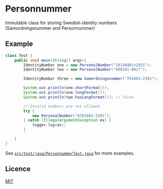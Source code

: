 # Personnummer
Immutable class for storing Swedish identity numbers (Samordningsnummer and Personnummer)

## Example

```java
class Test {
    public void main(String[] args){
        IdentityNumber one = new PersonalNumber("19130401+2931");
        IdentityNumber two = new PersonalNumber("900101-0017");

        IdentityNumber three = new Samordningsnummer("701063-2391");

        System.out.println(one.shortFormat());
        System.out.println(one.longFormat());
        System.out.println(two.hasLongFormat()); // false

        // Invalid numbers are not allowed
        try {
            new PersonalNumber("9701063-2391");
        } catch (IllegalArgumentException ex) {
            logger.log(ex);
        }

    }
}
```
See [`src/test/java/PersonnummerTest.java`](src/test/java/dev/personnummer/PersonnummerTest.java) for more examples.

## Licence

[MIT](LICENCE)
